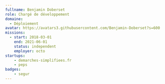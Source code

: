 ```yaml
---
fullname: Benjamin Doberset
role: Chargé de développement
domaine:
  - Déploiement
avatar: https://avatars3.githubusercontent.com/Benjamin-Doberset?s=600
missions:
  - start: 2018-03-01
    end: 2021-06-01
    status: independent
    employer: octo
startups:
    - demarches-simplifiees.fr
    - peps 
badges:
    - segur
---
```

